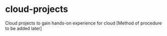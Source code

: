 # cloud-projects
Cloud projects to gain hands-on experience for cloud
[Method of procedure to be added later]
